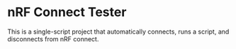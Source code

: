 # nRF Connect Tester


This is a single-script project that automatically connects, runs a script, and disconnects from nRF connect.

    
    
